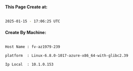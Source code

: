 
   
#### This Page Create at:

```bash

2025-01-15 - 17:06:25 UTC

```

#### Create By Machine:

```bash

Host Name : fv-az1979-239

platform  : Linux-6.8.0-1017-azure-x86_64-with-glibc2.39

Ip Local  : 10.1.0.153

```

